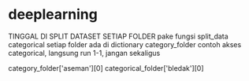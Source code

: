 # deeplearning

TINGGAL DI SPLIT DATASET SETIAP FOLDER
pake fungsi split_data
categorical setiap folder ada di dictionary category_folder
contoh akses categorical, langsung run 1-1, jangan sekaligus
   
   category_folder['aseman'][0] 
   categorical_folder['bledak'][0]
    
